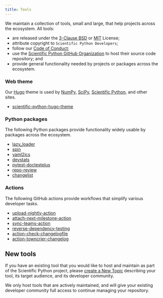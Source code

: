 ```yaml
---
title: Tools
---
```


We maintain a collection of tools, small and large, that help projects across the ecosystem.
All tools:

- are released under the [3-Clause BSD](https://opensource.org/license/bsd-3-clause/) or [MIT](https://opensource.org/license/mit/) License;
- attribute copyright to `Scientific Python Developers`;
- follow our [Code of Conduct](https://scientific-python.org/code_of_conduct/);
- use the [Scientific Python GitHub Organization](https://github.com/scientific-python/) to host their source code repository; and
- provide general functionality needed by projects or packages across the ecosystem.

### Web theme

Our [Hugo](https://gohugo.io/) theme is used by [NumPy](https://numpy.org/), [SciPy](https://scipy.org/),
[Scientific Python](https://scientific-python.org/), and other sites.

- [scientific-python-hugo-theme](https://github.com/scientific-python/scientific-python-hugo-theme)

### Python packages

The following Python packages provide functionality widely usable by packages across the ecosystem.

- [lazy_loader](https://github.com/scientific-python/lazy_loader/)
- [spin](https://github.com/scientific-python/spin)
- [yaml2ics](https://github.com/scientific-python/yaml2ics)
- [devstats](https://github.com/scientific-python/devstats)
- [pytest-doctestplus](https://github.com/scientific-python/pytest-doctestplus)
- [repo-review](https://github.com/scientific-python/repo-review)
- [changelist](https://github.com/scientific-python/changelist/)

### Actions

The following GitHub actions provide workflows that simplify various developer tasks.

- [upload-nightly-action](https://github.com/scientific-python/upload-nightly-action)
- [attach-next-milestone-action](https://github.com/scientific-python/attach-next-milestone-action)
- [sync-teams-action](https://github.com/scientific-python/sync-teams-action)
- [reverse-dependency-testing](https://github.com/scientific-python/reverse-dependency-testing)
- [action-check-changelogfile](https://github.com/scientific-python/action-check-changelogfile)
- [action-towncrier-changelog](https://github.com/scientific-python/action-towncrier-changelog)

## New tools

If you have an existing tool that you would like to host and maintain as part of the Scientific Python project,
please [create a New Topic](https://discuss.scientific-python.org/new-topic?category=contributor&tags=propose)
describing your tool, its target audience, and its developer community.

We only host tools that are actively maintained, and will give your existing
developer community full access to continue managing your repository.
